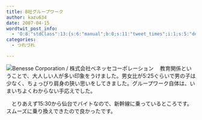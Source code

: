 ```yaml
---
title: B社グループワーク
author: kazu634
date: 2007-04-15
wordtwit_post_info:
  - 'O:8:"stdClass":13:{s:6:"manual";b:0;s:11:"tweet_times";i:1;s:5:"delay";i:0;s:7:"enabled";i:1;s:10:"separation";s:2:"60";s:7:"version";s:3:"3.7";s:14:"tweet_template";b:0;s:6:"status";i:2;s:6:"result";a:0:{}s:13:"tweet_counter";i:2;s:13:"tweet_log_ids";a:1:{i:0;i:2893;}s:9:"hash_tags";a:0:{}s:8:"accounts";a:1:{i:0;s:7:"kazu634";}}'
categories:
  - つれづれ

---
```

<div class="section">
<p>
<a href="http://www.benesse.co.jp/" onclick="__gaTracker('send', 'event', 'outbound-article', 'http://www.benesse.co.jp/', '');" target="_blank"><img align="left" alt="Benesse Corporation / 株式会社ベネッセコーポレーション" src="http://img.simpleapi.net/small/http://www.benesse.co.jp/" border="0" /></a>
</p>
  
<p>
    　教育関係ということで、大人しい人が多い印象をうけました。男女比が5:25ぐらいで男の子は少なく、ちょっぴり肩身の狭い思いをしてきました。グループワーク自体は、いまいちよくわからない手応えでした。
</p>
  
<p>
    　とりあえず15:30から仙台でバイトなので、新幹線に乗っているところです。スムーズに乗り換えできたので良かったです。
</p>
</div>
